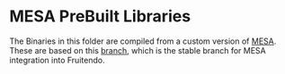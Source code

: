 # MESA PreBuilt Libraries

The Binaries in this folder are compiled from a custom version of [MESA](https://github.com/aerisarn/mesa-uwp). 
These are based on this [branch](https://github.com/aerisarn/mesa-uwp/tree/alpha-2-hack-fixes), which is the
stable branch for MESA integration into Fruitendo.
